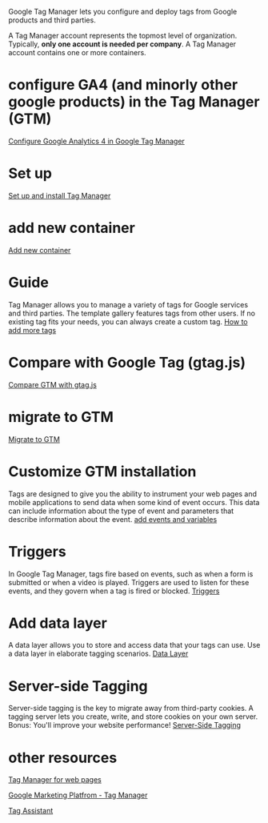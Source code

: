 ---
---

Google Tag Manager lets you configure and deploy tags from Google products and third parties.

A Tag Manager account represents the topmost level of organization. Typically, **only one account is needed per company**. A Tag Manager account contains one or more containers.

# configure GA4 (and minorly other google products) in the Tag Manager (GTM)
[Configure Google Analytics 4 in Google Tag Manager](https://support.google.com/tagmanager/answer/9442095)

# Set up
[Set up and install Tag Manager](https://support.google.com/tagmanager/answer/6103696)

# add new container
[Add new container](https://support.google.com/tagmanager/answer/12974036)

# Guide
Tag Manager allows you to manage a variety of tags for Google services and third parties. The template gallery features tags from other users. If no existing tag fits your needs, you can always create a custom tag.
[How to add more tags](https://support.google.com/tagmanager/answer/12811173)

# Compare with Google Tag (gtag.js)
[Compare GTM with gtag.js](https://support.google.com/tagmanager/answer/7582054)

# migrate to GTM
[Migrate to GTM](https://developers.google.com/tag-platform/devguides/migrate)

# Customize GTM installation
Tags are designed to give you the ability to instrument your web pages and mobile applications to send data when some kind of event occurs. This data can include information about the type of event and parameters that describe information about the event.
[add events and variables](https://developers.google.com/tag-platform/devguides/events)

# Triggers
In Google Tag Manager, tags fire based on events, such as when a form is submitted or when a video is played. Triggers are used to listen for these events, and they govern when a tag is fired or blocked.
[Triggers](https://support.google.com/tagmanager/topic/7679384)


# Add data layer
A data layer allows you to store and access data that your tags can use. Use a data layer in elaborate tagging scenarios.
[Data Layer](https://developers.google.com/tag-platform/devguides/datalayer)

# Server-side Tagging
Server-side tagging is the key to migrate away from third-party cookies. A tagging server lets you create, write, and store cookies on your own server. Bonus: You'll improve your website performance!
[Server-Side Tagging](https://developers.google.com/tag-platform/learn/sst-fundamentals)

# other resources
[Tag Manager for web pages](https://developers.google.com/tag-platform/tag-manager/web)

[Google Marketing Platfrom - Tag Manager](https://marketingplatform.google.com/about/tag-manager/)

[Tag Assistant](https://tagassistant.google.com/)